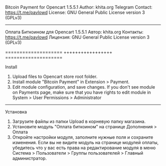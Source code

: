 Bitcoin Payment for Opencart 1.5.5.1 
Author: khita.org
Telegram Contact: https://t.me/pavlowd
License: GNU General Public License version 3 (GPLv3)


-- -- --

Оплата Биткоином для Opencart 1.5.5.1 
Автор: khita.org
Контакты: https://t.me/pavlowd
Лицензия: GNU General Public License version 3 (GPLv3)

==================== +++++++++++++++++ ====================

Install

1. Upload files to Opencart store root folder.
2. Install module "Bitcoin Payment" in Extension > Payment.
3. Edit module configuration, and save changes.
If you don't see module on Payments page, make sure that you have rights to edit module in System > User Permissions > Administrator


-- -- --

Установка
1. Загрузите файлы из папки Upload в корневую папку магазина.
2. Установите модуль "Оплата биткоином" на странице Дополнения > Оплата
3. Откройте настройки модуля, заполните нужные поля и сохраните изменения.
Если вы не видите модуль на странице модулей оплаты, убедитесь что у вас есть права на редактирование модуля в меню Система > Пользователи > Группы пользователей > Главный администратор.
